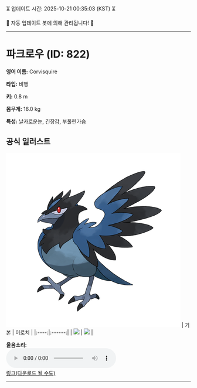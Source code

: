 
⏳ 업데이트 시간: 2025-10-21 00:35:03 (KST) ⏳

🤖 자동 업데이트 봇에 의해 관리됩니다! 🤖

---

# 파크로우 (ID: 822)
**영어 이름:** Corvisquire

**타입:** 비행

**키:** 0.8 m

**몸무게:** 16.0 kg

**특성:** 날카로운눈, 긴장감, 부풀린가슴

## 공식 일러스트
![](https://raw.githubusercontent.com/PokeAPI/sprites/master/sprites/pokemon/other/official-artwork/822.png)
| 기본 | 이로치 |
|:----:|:------:|
| <img src="http://play.pokemonshowdown.com/sprites/ani/corvisquire.gif" width="200"> | <img src="http://play.pokemonshowdown.com/sprites/ani-shiny/corvisquire.gif" width="200"> |

**울음소리:**<br><audio controls src="https://raw.githubusercontent.com/PokeAPI/cries/main/cries/pokemon/latest/822.ogg"></audio><br> [링크(다운로드 될 수도)](https://raw.githubusercontent.com/PokeAPI/cries/main/cries/pokemon/latest/822.ogg)


---
